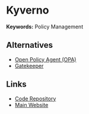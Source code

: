 # Kyverno

**Keywords:** Policy Management

## Alternatives

- [Open Policy Agent (OPA)](/open-policy-agent.md)
- [Gatekeeper](https://github.com/open-policy-agent/gatekeeper)

## Links

- [Code Repository](https://github.com/kyverno/kyverno)
- [Main Website](https://kyverno.io/)
